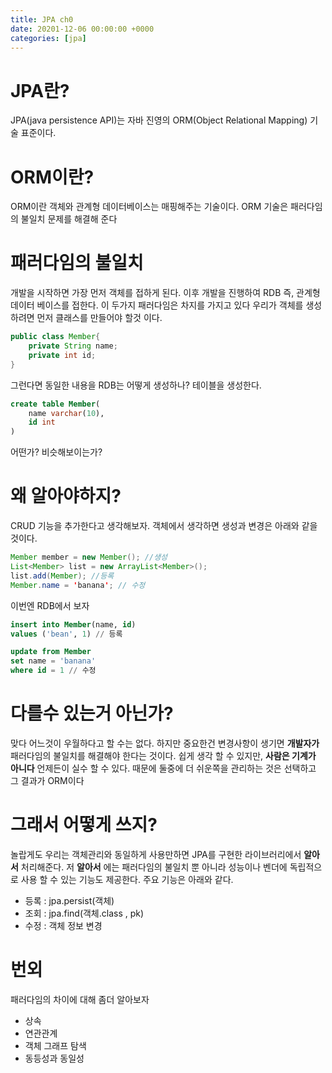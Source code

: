 ```yaml
---
title: JPA ch0
date: 20201-12-06 00:00:00 +0000
categories: [jpa]
---
```


# JPA란?

JPA(java persistence API)는 자바 진영의 ORM(Object Relational Mapping) 기술 표준이다.

# ORM이란?

ORM이란 객체와 관계형 데이터베이스는 매핑해주는 기술이다. ORM 기술은 패러다임의 불일치 문제를 해결해 준다

# 패러다임의 불일치

개발을 시작하면 가장 먼저 객체를 접하게 된다. 이후 개발을 진행하여 RDB 즉, 관계형 데이터 베이스를 접한다.
이 두가지 패러다임은 차지를 가지고 있다
우리가 객체를 생성하려면 먼저 클래스를 만들어야 할것 이다.
```java
public class Member{
    private String name;
    private int id;
}
```
그런다면 동일한 내용을 RDB는 어떻게 생성하나? 테이블을 생성한다.
```sql
create table Member(
    name varchar(10),
    id int
)
```
어떤가? 비슷해보이는가?

# 왜 알아야하지?
CRUD 기능을 추가한다고 생각해보자. 객체에서 생각하면 생성과 변경은 아래와 같을것이다.
```java
Member member = new Member(); //생성
List<Member> list = new ArrayList<Member>();
list.add(Member); //등록
Member.name = 'banana'; // 수정
```
이번엔 RDB에서 보자
```sql
insert into Member(name, id)
values ('bean', 1) // 등록

update from Member
set name = 'banana'
where id = 1 // 수정
```

# 다를수 있는거 아닌가?
맞다 어느것이 우월하다고 할 수는 없다. 하지만 중요한건 변경사항이 생기면 __개발자가__ 패러다임의 불일치를 해결해야 한다는 것이다.
쉽게 생각 할 수 있지만, __사람은 기계가 아니다__ 언제든이 실수 할 수 있다.
때문에 둘중에 더 쉬운쪽을 관리하는 것은 선택하고 그 결과가 ORM이다

# 그래서 어떻게 쓰지?

놀랍게도 우리는 객체관리와 동일하게 사용만하면 JPA를 구현한 라이브러리에서 __알아서__ 처리해준다. 저 __알아서__ 에는 패러다임의 불일치 뿐 아니라 성능이나 벤더에 독립적으로 사용 할 수 있는 기능도 제공한다.
주요 기능은 아래와 같다.
- 등록 : jpa.persist(객체)
- 조회 : jpa.find(객체.class , pk)
- 수정 : 객체 정보 변경

# 번외

패러다임의 차이에 대해 좀더 알아보자
- 상속
- 연관관계
- 객체 그래프 탐색
- 동등성과 동일성